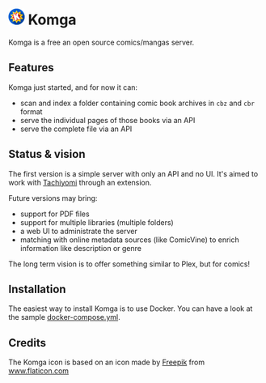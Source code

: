 # ![app icon](./.github/readme-images/app-icon.png) Komga

Komga is a free an open source comics/mangas server.

## Features

Komga just started, and for now it can:

- scan and index a folder containing comic book archives in `cbz` and `cbr` format
- serve the individual pages of those books via an API
- serve the complete file via an API

## Status & vision

The first version is a simple server with only an API and no UI.
It's aimed to work with [Tachiyomi](https://github.com/inorichi/tachiyomi) through an extension.

Future versions may bring:

- support for PDF files
- support for multiple libraries (multiple folders)
- a web UI to administrate the server
- matching with online metadata sources (like ComicVine) to enrich information like description or genre

The long term vision is to offer something similar to Plex, but for comics!

## Installation

The easiest way to install Komga is to use Docker. You can have a look at the sample [docker-compose.yml](./doc/docker-compose.yml).

## Credits

The Komga icon is based on an icon made by [Freepik](https://www.freepik.com/home) from www.flaticon.com
